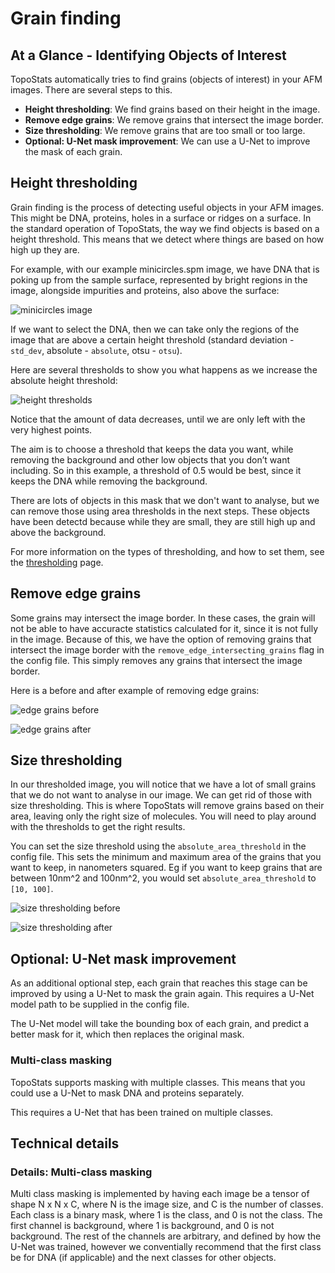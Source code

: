 # Grain finding

## At a Glance - Identifying Objects of Interest

TopoStats automatically tries to find grains (objects of interest) in your AFM images. There are several steps to this.

- **Height thresholding**: We find grains based on their height in the image.
- **Remove edge grains**: We remove grains that intersect the image border.
- **Size thresholding**: We remove grains that are too small or too large.
- **Optional: U-Net mask improvement**: We can use a U-Net to improve the mask of each grain.

## Height thresholding

Grain finding is the process of detecting useful objects in your AFM images. This might be DNA, proteins, holes in a
surface or ridges on a surface.
In the standard operation of TopoStats, the way we find objects is based on a height threshold. This means that we
detect where things are based on how high up they are.

For example, with our example minicircles.spm image, we have DNA that is poking up from the sample surface, represented
by
bright regions in the image, alongside impurities and proteins, also above the surface:

![minicircles image](../_static/images/grain_finding/grain_finding_minicircles.png)

If we want to select the DNA, then we can take only the regions of the image that are above a certain height
threshold (standard deviation - `std_dev`, absolute - `absolute`, otsu - `otsu`).

Here are several thresholds to show you what happens as we increase the absolute height threshold:

![height thresholds](../_static/images/grain_finding/grain_finding_grain_thresholds.png)

Notice that the amount of data decreases, until we are only left with the very highest points.

The aim is to choose a threshold that keeps the data you want, while removing the background and other low objects
that you don’t want including.
So in this example, a threshold of 0.5 would be best, since it keeps the DNA while removing the background.

There are lots of objects in this mask that we don't want to analyse, but we can remove those using area thresholds in
the next steps. These objects have been detectd because while they are small, they are still high up and above the
background.

For more information on the types of thresholding, and how to set them, see the [thresholding](thresholding.md) page.

## Remove edge grains

Some grains may intersect the image border. In these cases, the grain will not be able to have accuracte statistics
calculated for it, since it is not fully in the image. Because of this, we have the option of removing grains that
intersect the image border with the `remove_edge_intersecting_grains` flag in the config file. This simply removes
any grains that intersect the image border.

Here is a before and after example of removing edge grains:

![edge grains before](../_static/images/grain_finding/grain_finding_remove_edge_grains_before.png)

![edge grains after](../_static/images/grain_finding/grain_finding_remove_edge_grains_after.png)

## Size thresholding

In our thresholded image, you will notice that we have a lot of small grains that we do not want to analyse in our
image. We can get rid of those with size thresholding. This is where TopoStats will remove grains based on their area,
leaving only the right size of molecules. You will need to play around with the thresholds to get the right results.

You can set the size threshold using the `absolute_area_threshold` in the config file. This sets the minimum and
maximum area of the grains that you want to keep, in nanometers squared. Eg if you want to keep grains that are between
10nm^2 and 100nm^2, you would set `absolute_area_threshold` to `[10, 100]`.

![size thresholding before](../_static/images/grain_finding/grain_finding_size_thresholding_before.png)

![size thresholding after](../_static/images/grain_finding/grain_finding_size_thresholding_after.png)

## Optional: U-Net mask improvement

As an additional optional step, each grain that reaches this stage can be improved by using a U-Net to mask the grain
again. This requires a U-Net model path to be supplied in the config file.

The U-Net model will take the bounding box of each grain, and predict a better mask for it, which then replaces
the original mask.

### Multi-class masking

TopoStats supports masking with multiple classes. This means that you could use a U-Net to mask DNA and proteins
separately.

This requires a U-Net that has been trained on multiple classes.

## Technical details

### Details: Multi-class masking

Multi class masking is implemented by having each image be a tensor of shape N x N x C, where N is the image size,
and C is the number of classes. Each class is a binary mask, where 1 is the class, and 0 is not the class.
The first channel is background, where 1 is background, and 0 is not background. The rest of the channels
are arbitrary, and defined by how the U-Net was trained, however we conventially recommend that the first class
be for DNA (if applicable) and the next classes for other objects.
